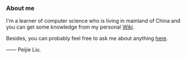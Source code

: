 ### About me

I'm a learner of computer science who is living in mainland of China and you can get some knowledge from my personal [Wiki](https://liupj.top/).

Besides, you can probably feel free to ask me about anything [here](https://github.com/Brannua/brannua/issues/).

—— Peijie Liu.
